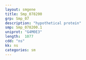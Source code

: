 ```yaml
---
layout: smgene
title: Smp_078200
grp: Smp_07
description: "hypothetical protein"
smp: Smp_078200.1
uniprot: "G4M0E3"
length:  1077
cdd: "ns"
kk: ns
categories: sm
---
```

